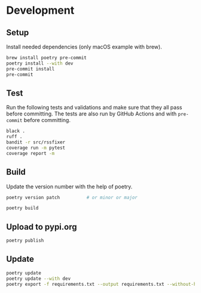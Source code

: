 # Development

## Setup

Install needed dependencies (only macOS example with brew).

```bash
brew install poetry pre-commit
poetry install --with dev
pre-commit install
pre-commit
```

## Test

Run the following tests and validations and make sure that they all pass before committing. The tests are also run by GitHub Actions and with `pre-commit` before committing.

```bash
black .
ruff .
bandit -r src/rssfixer
coverage run -m pytest
coverage report -m
```

## Build

Update the version number with the help of poetry.

```bash
poetry version patch          # or minor or major
```

```bash
poetry build
```

## Upload to pypi.org

```bash
poetry publish
```

## Update

```bash
poetry update
poetry update --with dev
poetry export -f requirements.txt --output requirements.txt --without-hashes
```
